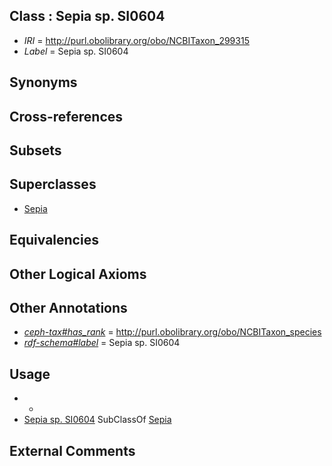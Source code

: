 
## Class : Sepia sp. SI0604

 * *IRI* = http://purl.obolibrary.org/obo/NCBITaxon_299315
 * *Label* = Sepia sp. SI0604

## Synonyms


## Cross-references


## Subsets


## Superclasses

 * [Sepia](../../NCBITaxon/09/NCBITaxon_6609.md)

## Equivalencies


## Other Logical Axioms


## Other Annotations

 * *[ceph-tax#has_rank](../../ceph-tax#has/nk/ceph-tax#has_rank.md)* = http://purl.obolibrary.org/obo/NCBITaxon_species
 * *[rdf-schema#label](../../el/rdf-schema#label.md)* = Sepia sp. SI0604

## Usage

 * -
 * [Sepia sp. SI0604](../../NCBITaxon/15/NCBITaxon_299315.md) SubClassOf [Sepia](../../NCBITaxon/09/NCBITaxon_6609.md)

## External Comments


